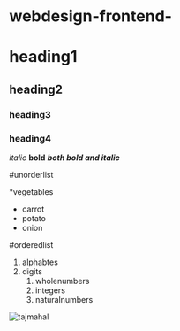 # webdesign-frontend-
# heading1
## heading2
### heading3
### heading4
*italic*
**bold**
***both bold and italic***

#unorderlist
 
*vegetables
   * carrot
   * potato
   * onion

#orderedlist
 
1. alphabtes
2. digits
   1. wholenumbers
   2. integers
   3. naturalnumbers


![tajmahal](https://images.app.goo.gl/Pt93VRWhopx5y6219) 
